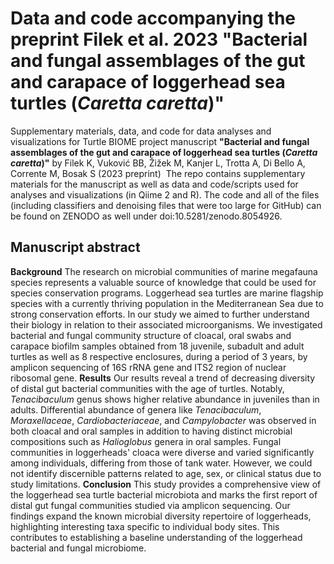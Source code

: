 # Data and code accompanying the preprint Filek et al. 2023 "Bacterial and fungal assemblages of the gut and carapace of loggerhead sea turtles (*Caretta caretta*)"

Supplementary materials, data, and code for data analyses and visualizations for Turtle BIOME project manuscript **"Bacterial and fungal assemblages of the gut and carapace of loggerhead sea turtles (*Caretta caretta*)"** by Filek K, Vuković BB, Žižek M, Kanjer L, Trotta A, Di Bello A, Corrente M, Bosak S (2023 preprint) 
The repo contains supplementary materials for the manuscript as well as data and code/scripts used for analyses and visualizations (in Qiime 2 and R). The code and all of the files (including classifiers and denoising files that were too large for GitHub) can be found on ZENODO as well under doi:10.5281/zenodo.8054926.

## Manuscript abstract
**Background**
The research on microbial communities of marine megafauna species represents a valuable source of knowledge that could be used for species conservation programs. Loggerhead sea turtles are marine flagship species with a currently thriving population in the Mediterranean Sea due to strong conservation efforts. In our study we aimed to further understand their biology in relation to their associated microorganisms. We investigated bacterial and fungal community structure of cloacal, oral swabs and carapace biofilm samples obtained from 18 juvenile, subadult and adult turtles as well as 8 respective enclosures, during a period of 3 years, by amplicon sequencing of 16S rRNA gene and ITS2 region of nuclear ribosomal gene. 
**Results**
Our results reveal a trend of decreasing diversity of distal gut bacterial communities with the age of turtles. Notably, *Tenacibaculum* genus shows higher relative abundance in juveniles than in adults. Differential abundance of genera like *Tenacibaculum*, *Moraxellaceae*, *Cardiobacteriaceae*, and *Campylobacter* was observed in both cloacal and oral samples in addition to having distinct microbial compositions such as *Halioglobus* genera in oral samples. Fungal communities in loggerheads' cloaca were diverse and varied significantly among individuals, differing from those of tank water. However, we could not identify discernible patterns related to age, sex, or clinical status due to study limitations. 
**Conclusion**
This study provides a comprehensive view of the loggerhead sea turtle bacterial microbiota and marks the first report of distal gut fungal communities studied via amplicon sequencing. Our findings expand the known microbial diversity repertoire of loggerheads, highlighting interesting taxa specific to individual body sites. This contributes to establishing a baseline understanding of the loggerhead bacterial and fungal microbiome.

